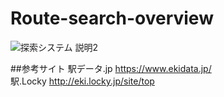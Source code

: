 # Route-search-overview
![探索システム 説明2](https://user-images.githubusercontent.com/40758752/105703224-3ff56000-5f50-11eb-8e75-5c75f4cdc3fd.png)

##参考サイト
駅データ.jp https://www.ekidata.jp/  
駅.Locky http://eki.locky.jp/site/top  
